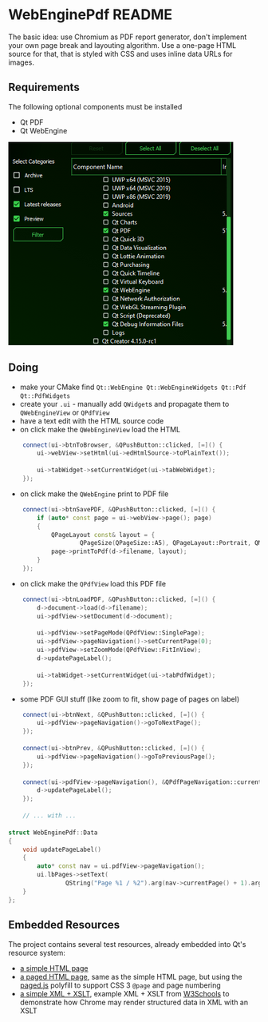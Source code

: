 # WebEnginePdf README

The basic idea: use Chromium as PDF report generator, don't implement your own page break and
layouting algorithm. Use a one-page HTML source for that, that is styled with CSS and uses inline
data URLs for images.

## Requirements
The following optional components must be installed

- Qt PDF
- Qt WebEngine

![optional components to install in Qt](optional_components_to_install.png)

## Doing
- make your CMake find `Qt::WebEngine Qt::WebEngineWidgets Qt::Pdf Qt::PdfWidgets`
- create your `.ui` - manually add `QWidget`s and propagate them to `QWebEngineView` or `QPdfView`
- have a text edit with the HTML source code
- on click make the `QWebEngineView` load the HTML
```c++
    connect(ui->btnToBrowser, &QPushButton::clicked, [=]() {
        ui->webView->setHtml(ui->edHtmlSource->toPlainText());

        ui->tabWidget->setCurrentWidget(ui->tabWebWidget);
    });
```
- on click make the `QWebEngine` print to PDF file
```c++
    connect(ui->btnSavePDF, &QPushButton::clicked, [=]() {
        if (auto* const page = ui->webView->page(); page)
        {
            QPageLayout const& layout = {
                    QPageSize(QPageSize::A5), QPageLayout::Portrait, QMarginsF(10, 10, 10, 10)};
            page->printToPdf(d->filename, layout);
        }
    });
```
- on click make the `QPdfView` load this PDF file
```c++
    connect(ui->btnLoadPDF, &QPushButton::clicked, [=]() {
        d->document->load(d->filename);
        ui->pdfView->setDocument(d->document);

        ui->pdfView->setPageMode(QPdfView::SinglePage);
        ui->pdfView->pageNavigation()->setCurrentPage(0);
        ui->pdfView->setZoomMode(QPdfView::FitInView);
        d->updatePageLabel();

        ui->tabWidget->setCurrentWidget(ui->tabPdfWidget);
    });
```
- some PDF GUI stuff (like zoom to fit, show page of pages on label)
```c++
    connect(ui->btnNext, &QPushButton::clicked, [=]() {
        ui->pdfView->pageNavigation()->goToNextPage();
    });

    connect(ui->btnPrev, &QPushButton::clicked, [=]() {
        ui->pdfView->pageNavigation()->goToPreviousPage();
    });

    connect(ui->pdfView->pageNavigation(), &QPdfPageNavigation::currentPageChanged, [=]() {
        d->updatePageLabel();
    });

    // ... with ...

struct WebEnginePdf::Data
{
    void updatePageLabel()
    {
        auto* const nav = ui.pdfView->pageNavigation();
        ui.lbPages->setText(
                QString("Page %1 / %2").arg(nav->currentPage() + 1).arg(nav->pageCount()));
    }
};
```

## Embedded Resources
The project contains several test resources, already embedded into Qt's resource system:
- [a simple HTML page](html/sample.html)
- [a paged HTML page](html_paged/sample.html), same as the simple HTML page, but using the
  [paged.js] polyfill to support CSS 3 `@page` and page numbering
- [a simple XML + XSLT](xml), example XML + XSLT from [W3Schools] to demonstrate how Chrome may
  render structured data in XML with an XSLT

[paged.js]: https://www.pagedjs.org/
[W3Schools]: https://www.w3schools.com/xml/xml_examples.asp
